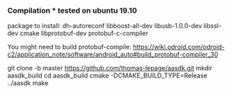 ### Compilation * tested on ubuntu 19.10

package to install:
dh-autoreconf
libboost-all-dev
libusb-1.0.0-dev
libssl-dev
cmake
libprotobuf-dev
protobuf-c-compiler

You might need to build protobuf-compile:
https://wiki.odroid.com/odroid-c2/application_note/software/android_auto#build_protobuf-compiler_30

git clone -b master https://github.com/thomas-lepage/aasdk.git
mkdir aasdk_build
cd aasdk_build
cmake -DCMAKE_BUILD_TYPE=Release ../aasdk
make
